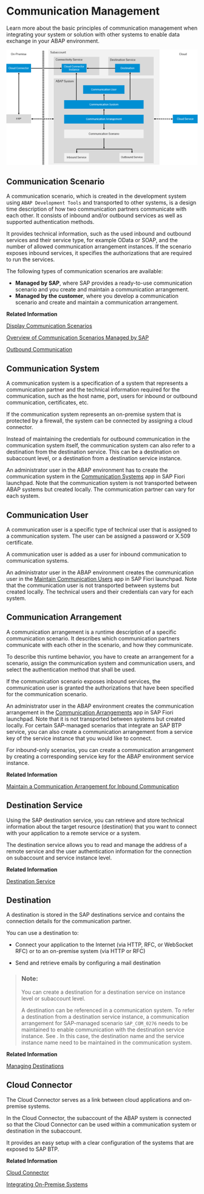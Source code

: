<!-- copy653833f2615544cc9c85c65adca627b9 -->

# Communication Management

Learn more about the basic principles of communication management when integrating your system or solution with other systems to enable data exchange in your ABAP environment.

![](images/ABAP_Environment_Communication_Management_Overview_38d2057.png)

<a name="copy0ea48d6604ad4f369a61d019d096a9fe"/>

<!-- copy0ea48d6604ad4f369a61d019d096a9fe -->

## Communication Scenario

A communication scenario, which is created in the development system using `ABAP Development Tools` and transported to other systems, is a design time description of how two communication partners communicate with each other. It consists of inbound and/or outbound services as well as supported authentication methods.

It provides technical information, such as the used inbound and outbound services and their service type, for example OData or SOAP, and the number of allowed communication arrangement instances. If the scenario exposes inbound services, it specifies the authorizations that are required to run the services.

The following types of communication scenarios are available:

-   **Managed by SAP**, where SAP provides a ready-to-use communication scenario and you create and maintain a communication arrangement.
-   **Managed by the customer**, where you develop a communication scenario and create and maintain a communication arrangement.

**Related Information**  


[Display Communication Scenarios](display-communication-scenarios-baa798b.md "You can use this app to get an overview of available communication scenarios.")

[Overview of Communication Scenarios Managed by SAP](https://help.sap.com/docs/btp/sap-business-technology-platform/overview-of-communication-scenarios-managed-by-sap?version=Cloud)

 <?sap-ot O2O class="- topic/link " href="94ebfa045c75426ea32045f6bbba3be5.xml" text="" desc="" xtrc="link:3" xtrf="file:/home/builder/src/dita-all/jjq1673438782153/loio2080d0faf9d84ce6aa14caa4caa32935_en-US/src/content/localization/en-us/0ea48d6604ad4f369a61d019d096a9fe.xml" output-class="" outputTopicFile="file:/home/builder/tp.net.sf.dita-ot/2.3/plugins/com.elovirta.dita.markdown_1.3.0/xsl/dita2markdownImpl.xsl" ?> 

[Outbound Communication](https://help.sap.com/docs/ABAP_Cloud/eede1416d18c436e8810eaaeb20c38ae/5c6e2cacbd7b446e8565aaa4c02983b2.html?locale=en-US&state=PRODUCTION&version=sap_cross_product_abap)

<a name="copy8973afa24520400f945acf8612b10aa5"/>

<!-- copy8973afa24520400f945acf8612b10aa5 -->

## Communication System

A communication system is a specification of a system that represents a communication partner and the technical information required for the communication, such as the host name, port, users for inbound or outbound communication, certificates, etc.

If the communication system represents an on-premise system that is protected by a firewall, the system can be connected by assigning a cloud connector.

Instead of maintaining the credentials for outbound communication in the communication system itself, the communication system can also refer to a destination from the destination service. This can be a destination on subaccount level, or a destination from a destination service instance.

An administrator user in the ABAP environment has to create the communication system in the [Communication Systems](communication-systems-15663c1.md) app in SAP Fiori launchpad. Note that the communication system is not transported between ABAP systems but created locally. The communication partner can vary for each system.

<a name="copy05da40ab27cf47a1a63d48d9e63b9c30"/>

<!-- copy05da40ab27cf47a1a63d48d9e63b9c30 -->

## Communication User

A communication user is a specific type of technical user that is assigned to a communication system. The user can be assigned a password or X.509 certificate.

A communication user is added as a user for inbound communication to communication systems.

An administrator user in the ABAP environment creates the communication user in the [Maintain Communication Users](maintain-communication-users-eef80dd.md) app in SAP Fiori launchpad. Note that the communication user is not transported between systems but created locally. The technical users and their credentials can vary for each system.

<a name="copy9f7862b64d424e558630462ef4b17f59"/>

<!-- copy9f7862b64d424e558630462ef4b17f59 -->

## Communication Arrangement

A communication arrangement is a runtime description of a specific communication scenario. It describes which communication partners communicate with each other in the scenario, and how they communicate.

To describe this runtime behavior, you have to create an arrangement for a scenario, assign the communication system and communication users, and select the authentication method that shall be used.

If the communication scenario exposes inbound services, the communication user is granted the authorizations that have been specified for the communication scenario.

An administrator user in the ABAP environment creates the communication arrangement in the [Communication Arrangements](communication-arrangements-1decd8b.md) app in SAP Fiori launchpad. Note that it is not transported between systems but created locally. For certain SAP-managed scenarios that integrate an SAP BTP service, you can also create a communication arrangement from a service key of the service instance that you would like to connect.

For inbound-only scenarios, you can create a communication arrangement by creating a corresponding service key for the ABAP environment service instance.

**Related Information**  


[Maintain a Communication Arrangement for Inbound Communication](https://developers.sap.com/tutorials/abap-environment-communication-arrangement.html)

<a name="copy3f8a0aed508c4940a71aaaf18e037095"/>

<!-- copy3f8a0aed508c4940a71aaaf18e037095 -->

## Destination Service

Using the SAP destination service, you can retrieve and store technical information about the target resource \(destination\) that you want to connect with your application to a remote service or a system.

The destination service allows you to read and manage the address of a remote service and the user authentication information for the connection on subaccount and service instance level.

**Related Information**  


[Destination Service](https://help.sap.com/viewer/cca91383641e40ffbe03bdc78f00f681/Cloud/en-US/daca64dacc6148fcb5c70ed86082ef91.html#loiodaca64dacc6148fcb5c70ed86082ef91__services)

 <?sap-ot O2O class="- topic/link " href="3fa7934f5a714bf88d8490958211382f.xml" text="" desc="" xtrc="link:2" xtrf="file:/home/builder/src/dita-all/jjq1673438782153/loio2080d0faf9d84ce6aa14caa4caa32935_en-US/src/content/localization/en-us/3f8a0aed508c4940a71aaaf18e037095.xml" output-class="" outputTopicFile="file:/home/builder/tp.net.sf.dita-ot/2.3/plugins/com.elovirta.dita.markdown_1.3.0/xsl/dita2markdownImpl.xsl" ?> 

<a name="copydfe2a7d9df774e1d874dd0d9d1db8a41"/>

<!-- copydfe2a7d9df774e1d874dd0d9d1db8a41 -->

## Destination

A destination is stored in the SAP destinations service and contains the connection details for the communication partner.

You can use a destination to:

-   Connect your application to the Internet \(via HTTP, RFC, or WebSocket RFC\) or to an on-premise system \(via HTTP or RFC\)

-   Send and retrieve emails by configuring a mail destination


> ### Note:  
> You can create a destination for a destination service on instance level or subaccount level.
> 
> A destination can be referenced in a communication system. To refer a destination from a destination service instance, a communication arrangement for SAP-managed scenario `SAP_COM_0276` needs to be maintained to enable communication with the destination service instance. See  <?sap-ot O2O class="- topic/xref " href="3fa7934f5a714bf88d8490958211382f.xml" text="" desc="" xtrc="xref:1" xtrf="file:/home/builder/src/dita-all/jjq1673438782153/loio2080d0faf9d84ce6aa14caa4caa32935_en-US/src/content/localization/en-us/dfe2a7d9df774e1d874dd0d9d1db8a41.xml" output-class="" outputTopicFile="file:/home/builder/tp.net.sf.dita-ot/2.3/plugins/com.elovirta.dita.markdown_1.3.0/xsl/dita2markdownImpl.xsl" ?> . In this case, the destination name and the service instance name need to be maintained in the communication system.

**Related Information**  


[Managing Destinations](https://help.sap.com/viewer/cca91383641e40ffbe03bdc78f00f681/Cloud/en-US/84e45e071c7646c88027fffc6a7bb787.html)

<a name="copyf33e0590b65c484a93110ed252d43738"/>

<!-- copyf33e0590b65c484a93110ed252d43738 -->

## Cloud Connector

The Cloud Connector serves as a link between cloud applications and on-premise systems.

In the Cloud Connector, the subaccount of the ABAP system is connected so that the Cloud Connector can be used within a communication system or destination in the subaccount.

It provides an easy setup with a clear configuration of the systems that are exposed to SAP BTP.

**Related Information**  


[Cloud Connector](https://help.sap.com/viewer/cca91383641e40ffbe03bdc78f00f681/Cloud/en-US/e6c7616abb5710148cfcf3e75d96d596.html#loioe6c7616abb5710148cfcf3e75d96d596__context)

[Integrating On-Premise Systems](../30-development/integrating-on-premise-systems-c95327f.md "Set up the Cloud Connector to enable communication from the ABAP environment to your on-premise systems using Remote Function Calls (RFC) and HTTP calls.")

